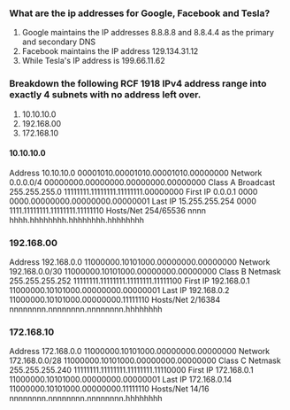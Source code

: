 ### What are the ip addresses for Google, Facebook and Tesla?
 
1. Google maintains the IP addresses 8.8.8.8 and 8.8.4.4 as the primary and secondary DNS 
2. Facebook maintains the IP address 129.134.31.12
3. While Tesla's IP address is  199.66.11.62

### Breakdown the following RCF 1918 IPv4 address range into exactly 4 subnets with no address left over.
1. 10.10.10.0
2. 192.168.00
3. 172.168.10

#### 10.10.10.0
Address    10.10.10.0       00001010.00001010.00001010.00000000
Network    0.0.0.0/4        00000000.00000000.00000000.00000000  Class A
Broadcast  255.255.255.0    11111111.11111111.11111111.00000000
First IP   0.0.0.1          0000 0000.00000000.00000000.00000001
Last IP    15.255.255.254   0000 1111.11111111.11111111.11111110
Hosts/Net  254/65536        nnnn hhhh.hhhhhhhh.hhhhhhhh.hhhhhhhh

### 192.168.00
Address   192.168.0.0       11000000.10101000.00000000.00000000
Network   192.168.0.0/30    11000000.10101000.00000000.00000000   Class B
Netmask   255.255.255.252   11111111.11111111.11111111.11111100
First IP  192.168.0.1       11000000.10101000.00000000.00000001
Last IP   192.168.0.2       11000000.10101000.00000000.11111110
Hosts/Net 2/16384           nnnnnnnn.nnnnnnnn.nnnnnnnn.hhhhhhhh   

### 172.168.10
Address   172.168.0.0       11000000.10101000.00000000.00000000
Network   172.168.0.0/28    11000000.10101000.00000000.00000000   Class C
Netmask   255.255.255.240   11111111.11111111.11111111.11110000
First IP  172.168.0.1       11000000.10101000.00000000.00000001
Last IP   172.168.0.14      11000000.10101000.00000000.11111110
Hosts/Net 14/16             nnnnnnnn.nnnnnnnn.nnnnnnnn.hhhhhhhh   


